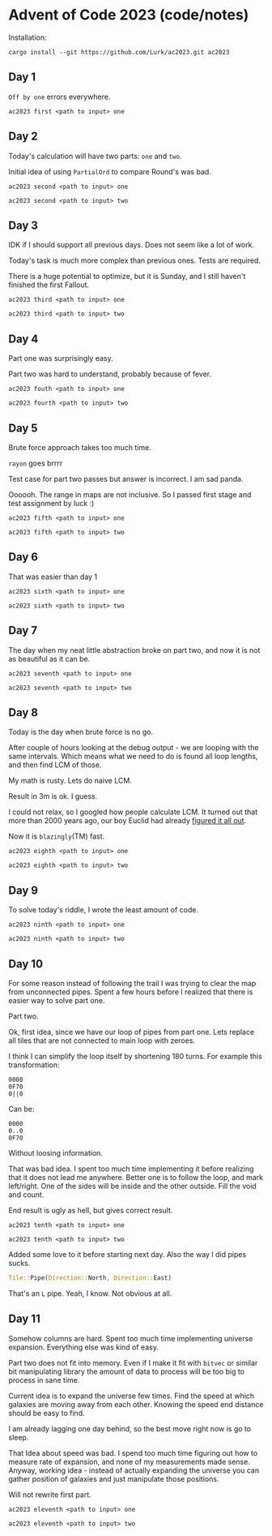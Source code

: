 # Advent of Code 2023 (code/notes)

Installation:

```shell
cargo install --git https://github.com/Lurk/ac2023.git ac2023
```

## Day 1

`Off by one` errors everywhere. 

```shell
ac2023 first <path to input> one
```

## Day 2

Today's calculation will have two parts: `one` and `two`. 

Initial idea of using `PartialOrd` to compare Round's was bad. 


```shell
ac2023 second <path to input> one
```

```shell
ac2023 second <path to input> two
```

## Day 3

IDK if I should support all previous days. Does not seem like a lot of work.

Today's task is much more complex than previous ones. Tests are required. 

There is a huge potential to optimize, but it is Sunday, and I still haven't finished the first Fallout.


```shell
ac2023 third <path to input> one
```

```shell
ac2023 third <path to input> two
```

## Day 4

Part one was surprisingly easy. 

Part two was hard to understand, probably because of fever.

```shell
ac2023 fouth <path to input> one
```

```shell
ac2023 fourth <path to input> two
```

## Day 5

Brute force approach takes too much time.

`rayon` goes brrrr

Test case for part two passes but answer is incorrect. I am sad panda. 

Oooooh. The range in maps are not inclusive. So I passed first stage and test assignment by luck :)

```shell
ac2023 fifth <path to input> one
```

```shell
ac2023 fifth <path to input> two
```

## Day 6

That was easier than day 1

```shell
ac2023 sixth <path to input> one
```

```shell
ac2023 sixth <path to input> two
```

## Day 7

The day when my neat little abstraction broke on part two, and now it is not as beautiful as it can be.

```shell
ac2023 seventh <path to input> one
```

```shell
ac2023 seventh <path to input> two
```

## Day 8

Today is the day when brute force is no go. 

After couple of hours looking at the debug output - we are looping with the same intervals. Which means what we need 
to do is found all loop lengths, and then find LCM of those. 

My math is rusty. Lets do naive LCM.

Result in 3m is ok. I guess.

I could not relax, so I googled how people calculate LCM. It turned out that more than 2000 years ago, our boy Euclid 
had already [figured it all out](https://en.wikipedia.org/wiki/Greatest_common_divisor#Euclidean_algorithm).

Now it is `blazingly`(TM) fast. 

```shell
ac2023 eighth <path to input> one
```

```shell
ac2023 eighth <path to input> two
```

## Day 9

To solve today's riddle, I wrote the least amount of code.

```shell
ac2023 ninth <path to input> one
```

```shell
ac2023 ninth <path to input> two
```

## Day 10

For some reason instead of following the trail I was trying to clear the map from unconnected pipes. Spent a few hours 
before I realized that there is easier way to solve part one. 

Part two. 

Ok, first idea, since we have our loop of pipes from part one. Lets replace all tiles that are not connected to main
loop with zeroes. 

I think I can simplify the loop itself by shortening 180 turns. For example this transformation: 

```
0000
0F70
0||0
```

Can be:

```
0000
0..0
0F70
```
Without loosing information.

That was bad idea. I spent too much time implementing it before realizing that it does not lead me anywhere. Better 
one is to follow the loop, and mark left/right. One of the sides will be inside and the other outside. Fill the void 
and count. 

End result is ugly as hell, but gives correct result. 

```shell
ac2023 tenth <path to input> one
```

```shell
ac2023 tenth <path to input> two
```

Added some love to it before starting next day. Also the way I did pipes sucks. 

```rust
Tile::Pipe(Direction::North, Direction::East)
```
That's an `L` pipe. Yeah, I know. Not obvious at all. 


## Day 11


Somehow columns are hard. Spent too much time implementing universe expansion. Everything else was kind of easy.

Part two does not fit into memory. Even if I make it fit with `bitvec` or similar bit manipulating library the amount 
of data to process will be too big to process in sane time. 

Current idea is to expand the universe few times. Find the speed at which galaxies are moving away from each other. 
Knowing the speed end distance should be easy to find.

I am already lagging one day behind, so the best move right now is go to sleep.

That Idea about speed was bad. I spend too much time figuring out how to measure rate of expansion, and none of my 
measurements made sense. Anyway, working idea - instead of actually expanding the universe you can gather position of 
galaxies and just manipulate those positions. 

Will not rewrite first part. 

```shell
ac2023 eleventh <path to input> one
```

```shell
ac2023 eleventh <path to input> two
```



